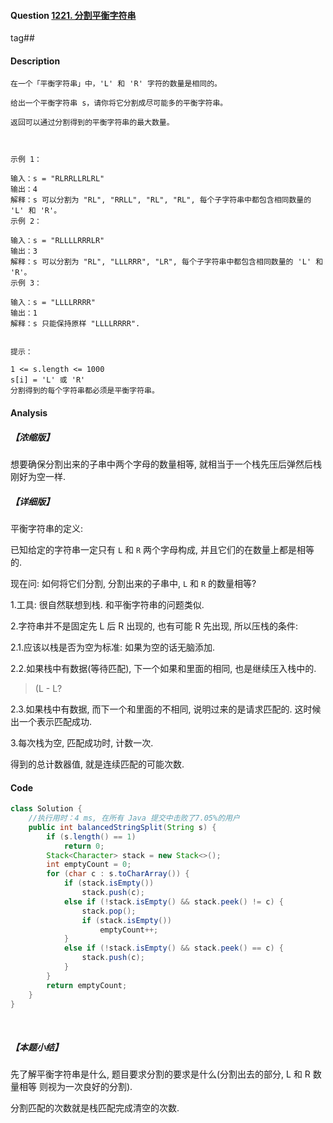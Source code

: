 #### Question [1221. 分割平衡字符串](https://leetcode-cn.com/problems/split-a-string-in-balanced-strings/)

tag##



#### Description

```
在一个「平衡字符串」中，'L' 和 'R' 字符的数量是相同的。

给出一个平衡字符串 s，请你将它分割成尽可能多的平衡字符串。

返回可以通过分割得到的平衡字符串的最大数量。

 

示例 1：

输入：s = "RLRRLLRLRL"
输出：4
解释：s 可以分割为 "RL", "RRLL", "RL", "RL", 每个子字符串中都包含相同数量的 'L' 和 'R'。
示例 2：

输入：s = "RLLLLRRRLR"
输出：3
解释：s 可以分割为 "RL", "LLLRRR", "LR", 每个子字符串中都包含相同数量的 'L' 和 'R'。
示例 3：

输入：s = "LLLLRRRR"
输出：1
解释：s 只能保持原样 "LLLLRRRR".
 

提示：

1 <= s.length <= 1000
s[i] = 'L' 或 'R'
分割得到的每个字符串都必须是平衡字符串。

```



#### Analysis

##### 【浓缩版】

想要确保分割出来的子串中两个字母的数量相等, 就相当于一个栈先压后弹然后栈刚好为空一样.



##### 【详细版】

平衡字符串的定义: 

已知给定的字符串一定只有 `L` 和 `R` 两个字母构成, 并且它们的在数量上都是相等的.

现在问: 如何将它们分割, 分割出来的子串中, `L` 和 `R` 的数量相等?

1.工具: 很自然联想到栈. 和平衡字符串的问题类似.

2.字符串并不是固定先 L 后 R 出现的, 也有可能 R 先出现, 所以压栈的条件:

2.1.应该以栈是否为空为标准: 如果为空的话无脑添加.

2.2.如果栈中有数据(等待匹配), 下一个如果和里面的相同, 也是继续压入栈中的.

> (L	-	L?

2.3.如果栈中有数据, 而下一个和里面的不相同, 说明过来的是请求匹配的. 这时候出一个表示匹配成功.

3.每次栈为空, 匹配成功时, 计数一次.

得到的总计数器值, 就是连续匹配的可能次数.



#### Code

```java
class Solution {
    //执行用时：4 ms, 在所有 Java 提交中击败了7.05%的用户
    public int balancedStringSplit(String s) {
        if (s.length() == 1)
            return 0;
        Stack<Character> stack = new Stack<>();
        int emptyCount = 0;
        for (char c : s.toCharArray()) {
            if (stack.isEmpty()) 
                stack.push(c);
            else if (!stack.isEmpty() && stack.peek() != c) {                 
                stack.pop();
                if (stack.isEmpty())
                    emptyCount++;            
            }
            else if (!stack.isEmpty() && stack.peek() == c) {
                stack.push(c);
            }
        }
        return emptyCount;
    }
}
```



​			

##### 【本题小结】

先了解平衡字符串是什么, 题目要求分割的要求是什么(分割出去的部分, L 和 R 数量相等 则视为一次良好的分割).

分割匹配的次数就是栈匹配完成清空的次数.	






